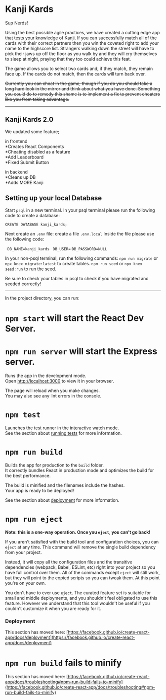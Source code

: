 # Kanji Kards

Sup Nerds!

Using the best possible agile practices, we have created a cutting edge app that tests your knowledge of Kanji. If you can successfully match all of the cards with their correct partners then you win the coveted right to add your name to the highscore list. Strangers walking down the street will have to pick their jaws up off the floor as you walk by and they will cry themselves to sleep at night, praying that they too could achieve this feat. 

The game allows you to select two cards and, if they match, they remain face up. If the cards do not match, then the cards will turn back over. 

~~Currently you can cheat in the game, though if you do you should take a long hard look in the mirror and think about what you have done. Something you could do to remedy this shame is to implement a fix to prevent cheaters like you from taking advantage.~~

***

## Kanji Kards 2.0

We updated some feature;

in frontend<br>
*Creates React Components<br>
*Cheating disabled as a feature <br>
*Add Leaderboard<br>
*Fixed Submit Button<br>

in backend<br>
*Cleans up DB<br>
*Adds MORE Kanji<br>

## Setting up your local Database 

Start `psql` in a new terminal.
In your psql terminal please run the following code to create a database: 

`CREATE DATABASE kanji_kards;`

Next create an `.env` file: 
create a file `.env.local`
Inside the file please use the following code:

   
  ``` DB_NAME=kanji_kards```
  ``` DB_USER=```
   ```DB_PASSWORD=NULL```

In your non-psql terminal, run the following commands:
`npm run migrate` or `npx knex migrate:latest` to create tables.
`npm run seed` or `npx knex seed:run` to run the seed. 

Be sure to check your tables in psql to check if you have migrated and seeded correctly!

***

In the project directory, you can run:

# `npm start` will start the React Dev Server.

# `npm run server` will start the Express server.

Runs the app in the development mode.\
Open [http://localhost:3000](http://localhost:3000) to view it in your browser.

The page will reload when you make changes.\
You may also see any lint errors in the console.

# `npm test`

Launches the test runner in the interactive watch mode.\
See the section about [running tests](https://facebook.github.io/create-react-app/docs/running-tests) for more information.

# `npm run build`

Builds the app for production to the `build` folder.\
It correctly bundles React in production mode and optimizes the build for the best performance.

The build is minified and the filenames include the hashes.\
Your app is ready to be deployed!

See the section about [deployment](https://facebook.github.io/create-react-app/docs/deployment) for more information.

# `npm run eject`

**Note: this is a one-way operation. Once you `eject`, you can't go back!**

If you aren't satisfied with the build tool and configuration choices, you can `eject` at any time. This command will remove the single build dependency from your project.

Instead, it will copy all the configuration files and the transitive dependencies (webpack, Babel, ESLint, etc) right into your project so you have full control over them. All of the commands except `eject` will still work, but they will point to the copied scripts so you can tweak them. At this point you're on your own.

You don't have to ever use `eject`. The curated feature set is suitable for small and middle deployments, and you shouldn't feel obligated to use this feature. However we understand that this tool wouldn't be useful if you couldn't customize it when you are ready for it.

### Deployment

This section has moved here: [https://facebook.github.io/create-react-app/docs/deployment](https://facebook.github.io/create-react-app/docs/deployment)

# `npm run build` fails to minify

This section has moved here: [https://facebook.github.io/create-react-app/docs/troubleshooting#npm-run-build-fails-to-minify](https://facebook.github.io/create-react-app/docs/troubleshooting#npm-run-build-fails-to-minify)


